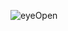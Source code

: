 ![eyeOpen](https://github.com/suraj2510/Password_protector/assets/121401103/1d57c74d-0c79-4af7-84a0-9c972fd78a65)
